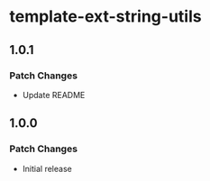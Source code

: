 # template-ext-string-utils
## 1.0.1

### Patch Changes

- Update README

## 1.0.0

### Patch Changes

- Initial release